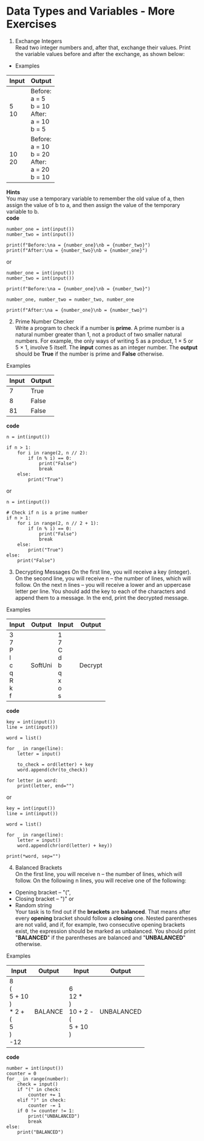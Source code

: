 # Data Types and Variables - More Exercises
1.	Exchange Integers </br>
Read two integer numbers and, after that, exchange their values. Print the variable values before and after the exchange, as shown below:
* Examples

| Input      | Output                                                              |
|------------|---------------------------------------------------------------------|
| 5 <br/> 10 | Before: <br/>a = 5 <br/>b = 10 <br/> After:<br/> a = 10<br/>b = 5   |
| 10<br/>20  | Before: <br/>a = 10 <br/>b = 20 <br/> After:<br/> a = 20<br/>b = 10 |

**Hints**</br>
You may use a temporary variable to remember the old value of a, then assign the value of b to a, 
and then assign the value of the temporary variable to b.</br>
**code**

    number_one = int(input())
    number_two = int(input())
    
    print(f"Before:\na = {number_one}\nb = {number_two}")
    print(f"After:\na = {number_two}\nb = {number_one}")


or

    number_one = int(input())
    number_two = int(input())
    
    print(f"Before:\na = {number_one}\nb = {number_two}")
    
    number_one, number_two = number_two, number_one
    
    print(f"After:\na = {number_one}\nb = {number_two}")



2.	Prime Number Checker</br>
Write a program to check if a number is **prime**. A prime number is a natural number greater than 1, 
not a product of two smaller natural numbers. For example, 
the only ways of writing 5 as a product, 1 × 5 or 5 × 1, involve 5 itself.
The **input** comes as an integer number.
The **output** should be **True** if the number is prime and **False** otherwise.</br>

Examples

| Input | Output |
|-------|--------|
| 7     | True   |
| 8     | False  |  
| 81    | False  | 


**code**

    n = int(input())
    
    if n > 1:
        for i in range(2, n // 2):
            if (n % i) == 0:
                print("False")
                break
        else:
            print("True")

or 

    n = int(input())
    
    # Check if n is a prime number
    if n > 1:
        for i in range(2, n // 2 + 1):
            if (n % i) == 0:
                print("False")
                break
        else:
            print("True")
    else:
        print("False")


3.	Decrypting Messages
On the first line, you will receive a key (integer). On the second line, you will receive n – the number of lines, which will follow. On the next n lines – you will receive a lower and an uppercase letter per line.
You should add the key to each of the characters and append them to a message. In the end, print the decrypted message. 

Examples

| Input                                             | Output  | Input                                             | Output  | 
|---------------------------------------------------|---------|---------------------------------------------------|---------|
| 3<br/>7<br/>P<br/>l<br/>c<br/>q<br/>R<br/>k<br/>f | SoftUni | 1<br/>7<br/>C<br/>d<br/>b<br/>q<br/>x<br/>o<br/>s | Decrypt |

**code**

    key = int(input())
    line = int(input())
    
    word = list()
    
    for _ in range(line):
        letter = input()
    
        to_check = ord(letter) + key
        word.append(chr(to_check))
    
    for letter in word:
        print(letter, end="")

or

    key = int(input())
    line = int(input())
    
    word = list()
    
    for _ in range(line):
        letter = input()
        word.append(chr(ord(letter) + key))
    
    print(*word, sep="")

4.	Balanced Brackets</br>
On the first line, you will receive n – the number of lines, which will follow. 
On the following n lines, you will receive one of the following:</br>
* Opening bracket – "(",</br>
* Closing bracket – ")" or</br>
* Random string</br>
Your task is to find out if the **brackets** are **balanced**. 
That means after every **opening** bracket should follow a **closing** one. 
Nested parentheses are not valid, and if, for example, two consecutive opening brackets exist, 
the expression should be marked as unbalanced. 
You should print "**BALANCED**" if the parentheses are balanced and "**UNBALANCED**" otherwise.

Examples

| Input                                                        | Output  | Input                                                | Output     | 
|--------------------------------------------------------------|---------|------------------------------------------------------|------------|
| 8<br/>(<br/>5 + 10<br/>)<br/>* 2 +<br/>(<br/>5<br/>)<br/>-12 | BALANCE | 6<br/>12 *<br/>)<br/>10 + 2 -<br/>(<br/>5 + 10<br/>) | UNBALANCED |

**code**

    number = int(input())
    counter = 0
    for _ in range(number):
        check = input()
        if "(" in check:
            counter += 1
        elif ")" in check:
            counter -= 1
        if 0 != counter != 1:
            print("UNBALANCED")
            break
    else:
        print("BALANCED")